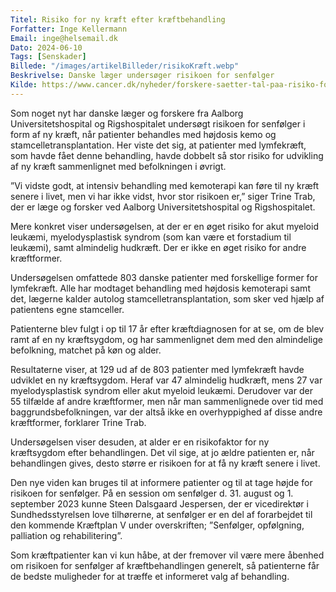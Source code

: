 ```yaml
---
Titel: Risiko for ny kræft efter kræftbehandling
Forfatter: Inge Kellermann
Email: inge@helsemail.dk
Dato: 2024-06-10
Tags: [Senskader]
Billede: "/images/artikelBilleder/risikoKræft.webp"
Beskrivelse: Danske læger undersøger risikoen for senfølger
Kilde: https://www.cancer.dk/nyheder/forskere-saetter-tal-paa-risiko-for-ny-kraeft-efter-behandling-for-lymfekraeft/
---
```


Som noget nyt har danske læger og forskere fra Aalborg Universitetshospital og Rigshospitalet undersøgt risikoen for senfølger i form af ny kræft, når patienter behandles med højdosis kemo og stamcelletransplantation. Her viste det sig, at patienter med lymfekræft, som havde fået denne behandling, havde dobbelt så stor risiko for udvikling af ny kræft sammenlignet med befolkningen i øvrigt.

”Vi vidste godt, at intensiv behandling med kemoterapi kan føre til ny kræft senere i livet, men vi har ikke vidst, hvor stor risikoen er,” siger Trine Trab, der er læge og forsker ved Aalborg Universitetshospital og Rigshospitalet.

Mere konkret viser undersøgelsen, at der er en øget risiko for akut myeloid leukæmi, myelodysplastisk syndrom (som kan være et forstadium til leukæmi), samt almindelig hudkræft. Der er ikke en øget risiko for andre kræftformer.

Undersøgelsen omfattede 803 danske patienter med forskellige former for lymfekræft. Alle har modtaget behandling med højdosis kemoterapi samt det, lægerne kalder autolog stamcelletransplantation, som sker ved hjælp af patientens egne stamceller.

Patienterne blev fulgt i op til 17 år efter kræftdiagnosen for at se, om de blev ramt af en ny kræftsygdom, og har sammenlignet dem med den almindelige befolkning, matchet på køn og alder.

Resultaterne viser, at 129 ud af de 803 patienter med lymfekræft havde udviklet en ny kræftsygdom. Heraf var 47 almindelig hudkræft, mens 27 var myelodysplastisk syndrom eller akut myeloid leukæmi. Derudover var der 55 tilfælde af andre kræftformer, men når man sammenlignede over tid med baggrundsbefolkningen, var der altså ikke en overhyppighed af disse andre kræftformer, forklarer Trine Trab.

Undersøgelsen viser desuden, at alder er en risikofaktor for ny kræftsygdom efter behandlingen. Det vil sige, at jo ældre patienten er, når behandlingen gives, desto større er risikoen for at få ny kræft senere i livet.

Den nye viden kan bruges til at informere patienter og til at tage højde for risikoen for senfølger. På en session om senfølger d. 31. august og 1. september 2023 kunne Steen Dalsgaard Jespersen, der er vicedirektør i Sundhedsstyrelsen love tilhørerne, at senfølger er en del af forarbejdet til den kommende Kræftplan V under overskriften; ”Senfølger, opfølgning, palliation og rehabilitering”.

Som kræftpatienter kan vi kun håbe, at der fremover vil være mere åbenhed om risikoen for senfølger af kræftbehandlingen generelt, så patienterne får de bedste muligheder for at træffe et informeret valg af behandling.